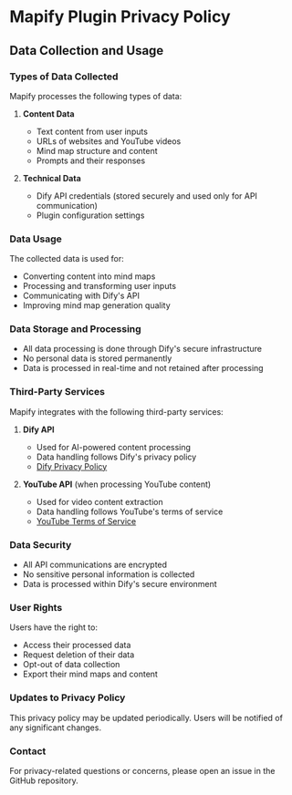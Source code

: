 # Mapify Plugin Privacy Policy

## Data Collection and Usage

### Types of Data Collected

Mapify processes the following types of data:

1. **Content Data**
   - Text content from user inputs
   - URLs of websites and YouTube videos
   - Mind map structure and content
   - Prompts and their responses

2. **Technical Data**
   - Dify API credentials (stored securely and used only for API communication)
   - Plugin configuration settings

### Data Usage

The collected data is used for:
- Converting content into mind maps
- Processing and transforming user inputs
- Communicating with Dify's API
- Improving mind map generation quality

### Data Storage and Processing

- All data processing is done through Dify's secure infrastructure
- No personal data is stored permanently
- Data is processed in real-time and not retained after processing

### Third-Party Services

Mapify integrates with the following third-party services:

1. **Dify API**
   - Used for AI-powered content processing
   - Data handling follows Dify's privacy policy
   - [Dify Privacy Policy](https://docs.dify.ai/privacy-policy)

2. **YouTube API** (when processing YouTube content)
   - Used for video content extraction
   - Data handling follows YouTube's terms of service
   - [YouTube Terms of Service](https://www.youtube.com/t/terms)

### Data Security

- All API communications are encrypted
- No sensitive personal information is collected
- Data is processed within Dify's secure environment

### User Rights

Users have the right to:
- Access their processed data
- Request deletion of their data
- Opt-out of data collection
- Export their mind maps and content

### Updates to Privacy Policy

This privacy policy may be updated periodically. Users will be notified of any significant changes.

### Contact

For privacy-related questions or concerns, please open an issue in the GitHub repository.